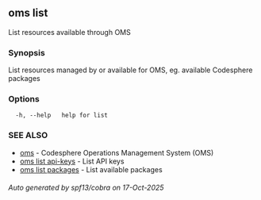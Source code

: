 ## oms list

List resources available through OMS

### Synopsis

List resources managed by or available for OMS,
eg. available Codesphere packages

### Options

```
  -h, --help   help for list
```

### SEE ALSO

* [oms](oms.md)	 - Codesphere Operations Management System (OMS)
* [oms list api-keys](oms_list_api-keys.md)	 - List API keys
* [oms list packages](oms_list_packages.md)	 - List available packages

###### Auto generated by spf13/cobra on 17-Oct-2025
